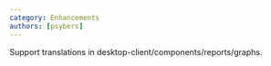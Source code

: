 ```yaml
---
category: Enhancements
authors: [psybers]
---
```


Support translations in desktop-client/components/reports/graphs.
